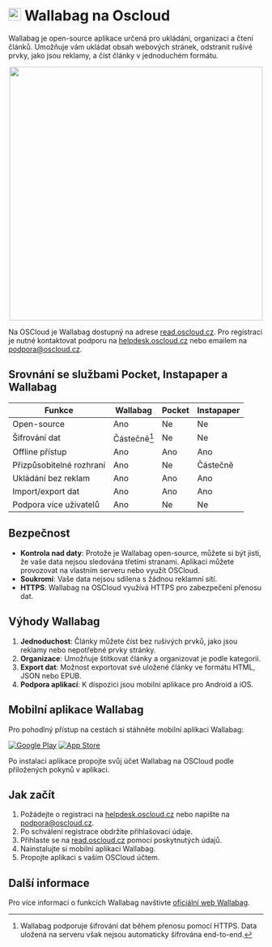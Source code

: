 # <img src="/img/wallabag-logo.png" width="25px"> Wallabag na Oscloud

Wallabag je open-source aplikace určená pro ukládání, organizaci a čtení článků. Umožňuje vám ukládat obsah webových stránek, odstranit rušivé prvky, jako jsou reklamy, a číst články v jednoduchém formátu.

<center>
<img src="/img/wallabag_app.png" class="shadow" width="500px">
</center>


Na OSCloud je Wallabag dostupný na adrese [read.oscloud.cz](https://read.oscloud.cz/). Pro registraci je nutné kontaktovat podporu na [helpdesk.oscloud.cz](https://helpdesk.oscloud.cz/help/3295612635) nebo emailem na [podpora@oscloud.cz](mailto:podpora@oscloud.cz).

## Srovnání se službami Pocket, Instapaper a Wallabag

| Funkce                      | Wallabag     | Pocket      | Instapaper |
|-----------------------------|--------------|-------------|------------|
| Open-source                 | Ano          | Ne          | Ne         |
| Šifrování dat               | Částečně[^1] | Ne          | Ne         |
| Offline přístup             | Ano          | Ano         | Ano        |
| Přizpůsobitelné rozhraní    | Ano          | Ne          | Částečně   |
| Ukládání bez reklam         | Ano          | Ano         | Ano        |
| Import/export dat           | Ano          | Ano         | Ano        |
| Podpora více uživatelů      | Ano          | Ne          | Ne         |

[^1]: Wallabag podporuje šifrování dat během přenosu pomocí HTTPS. Data uložená na serveru však nejsou automaticky šifrována end-to-end.

## Bezpečnost

- **Kontrola nad daty**: Protože je Wallabag open-source, můžete si být jisti, že vaše data nejsou sledována třetími stranami. Aplikaci můžete provozovat na vlastním serveru nebo využít OSCloud.
- **Soukromí**: Vaše data nejsou sdílena s žádnou reklamní sítí.
- **HTTPS**: Wallabag na OSCloud využívá HTTPS pro zabezpečení přenosu dat.

## Výhody Wallabag

1. **Jednoduchost**: Články můžete číst bez rušivých prvků, jako jsou reklamy nebo nepotřebné prvky stránky.
2. **Organizace**: Umožňuje štítkovat články a organizovat je podle kategorií.
3. **Export dat**: Možnost exportovat své uložené články ve formátu HTML, JSON nebo EPUB.
4. **Podpora aplikací**: K dispozici jsou mobilní aplikace pro Android a iOS.

## Mobilní aplikace Wallabag

Pro pohodlný přístup na cestách si stáhněte mobilní aplikaci Wallabag:

[![Google Play](https://upload.wikimedia.org/wikipedia/commons/7/78/Google_Play_Store_badge_EN.svg)](https://play.google.com/store/apps/details?id=fr.gaulupeau.apps.InThePoche)
[![App Store](https://developer.apple.com/assets/elements/badges/download-on-the-app-store.svg)](https://apps.apple.com/us/app/wallabag/id1170800946)


Po instalaci aplikace propojte svůj účet Wallabag na OSCloud podle přiložených pokynů v aplikaci.

## Jak začít

1. Požádejte o registraci na [helpdesk.oscloud.cz](https://helpdesk.oscloud.cz/help/3295612635) nebo napište na [podpora@oscloud.cz](mailto:podpora@oscloud.cz).
2. Po schválení registrace obdržíte přihlašovací údaje.
3. Přihlaste se na [read.oscloud.cz](https://read.oscloud.cz/) pomocí poskytnutých údajů.
4. Nainstalujte si mobilní aplikaci Wallabag.
5. Propojte aplikaci s vaším OSCloud účtem.

## Další informace

Pro více informací o funkcích Wallabag navštivte [oficiální web Wallabag](https://wallabag.org/).